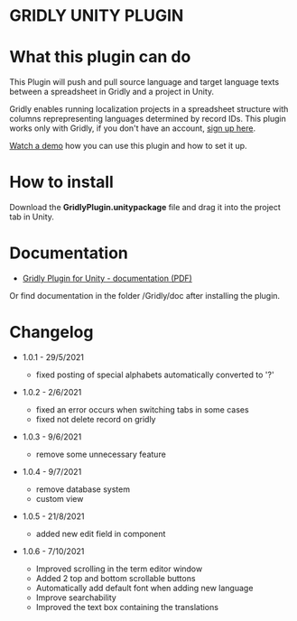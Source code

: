 # GRIDLY UNITY PLUGIN

# What this plugin can do
  This Plugin will push and pull source language and target language texts between a spreadsheet in Gridly and a project in Unity.
  
  Gridly enables running localization projects in a spreadsheet structure with columns reprepresenting languages determined by record IDs. This plugin works only with Gridly, if you don't have an account, [sign up here](https://www.gridly.com/?utm_campaign=20211101_unity&utm_medium=github&utm_source=unity).
  
  [Watch a demo](https://www.gridly.com/integrations/unity/?utm_campaign=20211101_unity&utm_medium=github&utm_source=unity) how you can use this plugin and how to set it up. 

# How to install
  Download the **GridlyPlugin.unitypackage** file and drag it into the project tab in Unity.
  
# Documentation
  * [Gridly Plugin for Unity - documentation (PDF)](https://github.com/gridly-spreadsheet-CMS/gridly-unity-plugin/blob/master/Gridly/Doc/Unity%20plugin%20documentation.pdf)

Or find documentation in the folder /Gridly/doc after installing the plugin.

# Changelog

* 1.0.1 - 29/5/2021
  + fixed posting of special alphabets automatically converted to '?'

* 1.0.2 - 2/6/2021
  + fixed an error occurs when switching tabs in some cases
  + fixed not delete record on gridly 
 
* 1.0.3 - 9/6/2021
  + remove some unnecessary feature
  
* 1.0.4 - 9/7/2021
  + remove database system
  + custom view
 
* 1.0.5 - 21/8/2021
  + added new edit field in component

* 1.0.6 - 7/10/2021
  + Improved scrolling in the term editor window
  + Added 2 top and bottom scrollable buttons
  + Automatically add default font when adding new language
  + Improve searchability
  + Improved the text box containing the translations
